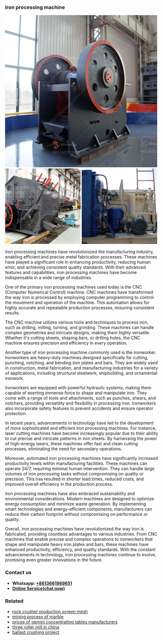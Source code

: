 <h3>iron processing machine</h3><img src='1708497951.jpg' alt=''><p>Iron processing machines have revolutionized the manufacturing industry, enabling efficient and precise metal fabrication processes. These machines have played a significant role in enhancing productivity, reducing human error, and achieving consistent quality standards. With their advanced features and capabilities, iron processing machines have become indispensable in a wide range of industries.</p><p>One of the primary iron processing machines used today is the CNC (Computer Numerical Control) machine. CNC machines have transformed the way iron is processed by employing computer programming to control the movement and operation of the machine. This automation allows for highly accurate and repeatable production processes, ensuring consistent results.</p><p>The CNC machine utilizes various tools and techniques to process iron, such as drilling, milling, turning, and grinding. These machines can handle complex geometries and intricate designs, making them highly versatile. Whether it's cutting sheets, shaping bars, or drilling holes, the CNC machine ensures precision and efficiency in every operation.</p><p>Another type of iron processing machine commonly used is the ironworker. Ironworkers are heavy-duty machines designed specifically for cutting, punching, notching, and bending iron plates and bars. They are widely used in construction, metal fabrication, and manufacturing industries for a variety of applications, including structural steelwork, shipbuilding, and ornamental ironwork.</p><p>Ironworkers are equipped with powerful hydraulic systems, making them capable of exerting immense force to shape and manipulate iron. They come with a range of tools and attachments, such as punches, shears, and notchers, providing versatility and flexibility in processing iron. Ironworkers also incorporate safety features to prevent accidents and ensure operator protection.</p><p>In recent years, advancements in technology have led to the development of more sophisticated and efficient iron processing machines. For instance, laser cutting machines have become increasingly popular due to their ability to cut precise and intricate patterns in iron sheets. By harnessing the power of high-energy lasers, these machines offer fast and clean cutting processes, eliminating the need for secondary operations.</p><p>Moreover, automated iron processing machines have significantly increased productivity levels within manufacturing facilities. These machines can operate 24/7, requiring minimal human intervention. They can handle large volumes of iron processing tasks without compromising on quality or precision. This has resulted in shorter lead times, reduced costs, and improved overall efficiency in the production process.</p><p>Iron processing machines have also embraced sustainability and environmental considerations. Modern machines are designed to optimize energy consumption and minimize waste generation. By implementing smart technologies and energy-efficient components, manufacturers can reduce their carbon footprint without compromising on performance or quality.</p><p>Overall, iron processing machines have revolutionized the way iron is fabricated, providing countless advantages to various industries. From CNC machines that enable precise and complex operations to ironworkers that shape and manipulate heavy iron plates and bars, these machines have enhanced productivity, efficiency, and quality standards. With the constant advancements in technology, iron processing machines continue to evolve, promising even greater innovations in the future.</p><h3>Contact us</h3><ul><li><strong>Whatsapp:&nbsp;<a href="https://wa.me/8613661969651">+8613661969651</a></strong></li><li><a href="https://swt.shibang-china.com/?git&amp;zhl&amp;iron processing machine"><strong>Online Service(chat now)</strong></a></li></ul><h3>Related</h3><ul><li><a href='rock crusher production screen mesh.md'>rock crusher production screen mesh</a></li><li><a href='mining process of marble.md'>mining process of marble</a></li><li><a href='prices of gemini concentrating tables manufacturers.md'>prices of gemini concentrating tables manufacturers</a></li><li><a href='three roller mill in china.md'>three roller mill in china</a></li><li><a href='ballast crushing project.md'>ballast crushing project</a></li></ul>